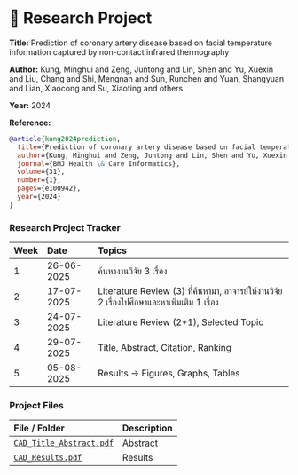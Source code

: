 # 📄  Research Project

**Title:** Prediction of coronary artery disease based on facial temperature information captured by non-contact infrared thermography

**Author:** Kung, Minghui and Zeng, Juntong and Lin, Shen and Yu, Xuexin and Liu, Chang and Shi, Mengnan and Sun, Runchen and Yuan, Shangyuan and Lian, Xiaocong and Su, Xiaoting and others

**Year:** 2024

**Reference:**
```bibtex
@article{kung2024prediction,
  title={Prediction of coronary artery disease based on facial temperature information captured by non-contact infrared thermography},
  author={Kung, Minghui and Zeng, Juntong and Lin, Shen and Yu, Xuexin and Liu, Chang and Shi, Mengnan and Sun, Runchen and Yuan, Shangyuan and Lian, Xiaocong and Su, Xiaoting and others},
  journal={BMJ Health \& Care Informatics},
  volume={31},
  number={1},
  pages={e100942},
  year={2024}
}
```

### Research Project Tracker

| Week | Date | Topics |
| :--- | :--- | :--- | 
|  1 | 26-06-2025 | ค้นหางานวิจัย 3 เรื่อง  | 
|  2 | 17-07-2025 | Literature Review (3) ที่ค้นหามา, อาจารย์ให้งานวิจัย 2 เรื่องไปศึกษาและหาเพิ่มเติม 1 เรื่อง | 
|  3 | 24-07-2025 | Literature Review (2+1), Selected Topic |
|  4 | 29-07-2025 | Title, Abstract, Citation, Ranking | 
|  5 | 05-08-2025 | Results -> Figures, Graphs, Tables | 


### Project Files

| File / Folder | Description |
| :--- | :--- |
| [`CAD_Title_Abstract.pdf`](./CAD_Title_Abstract.pdf)  | Abstract |
| [`CAD_Results.pdf`](./CAD_Results.pdf)  | Results |

